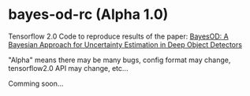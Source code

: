 # bayes-od-rc (Alpha 1.0)
Tensorflow 2.0 Code to reproduce results of the paper: [BayesOD: A Bayesian Approach for Uncertainty Estimation in Deep Object Detectors](https://arxiv.org/abs/1903.03838) 


"Alpha" means there may be many bugs, config format may change, tensorflow2.0 API may change, etc...


Comming soon...
